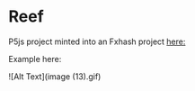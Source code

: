 Reef
================

P5js project minted into an Fxhash project [here:](https://www.fxhash.xyz/generative/9642)

Example here:

![Alt Text](image (13).gif)
